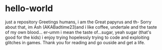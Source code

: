 # hello-world
just a repository
Greetings humans, i am the Great papyrus and th- Sorry about that, im Ash (AKABadtime23)and i like coffee, undertale and the taste of my own blood... er-umm i mean the taste of...sugar, yeah sugar (that's good for the kids)
i enjoy trying hopelessly trying to code and exploiting glitches in games.
Thank you for reading and go ouside and get a life.
